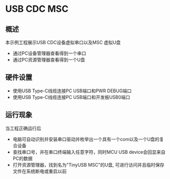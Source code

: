 # USB CDC MSC

## 概述

本示例工程展示USB CDC设备虚拟串口以及MSC 虚拟U盘

- 通过PC设备管理器查看得到一个串口
- 通过PC资源管理器查看得到一个U盘

## 硬件设置

- 使用USB Type-C线缆连接PC USB端口和PWR DEBUG端口
- 使用USB Type-C线缆连接PC USB端口和开发板USB0端口

## 运行现象


当工程正确运行后

- 电脑可自动识别并安装串口驱动并枚举出一个具有一个com以及一个U盘的复合设备
- 查找串口号，并在串口终端输入任意字符，同时MCU USB device会回显来自PC的数据
- 打开资源管理器，找到名为"TinyUSB MSC"的U盘, 可进行访问并且临时保存文件在系统断电或重启以前
